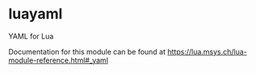 # luayaml
YAML for Lua

Documentation for this module can be found at
https://lua.msys.ch/lua-module-reference.html#_yaml
